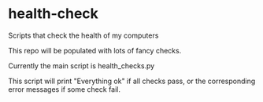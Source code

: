 # health-check
Scripts that check the health of my computers

This repo will be populated with lots of fancy checks.

Currently the main script is health_checks.py

This script will print "Everything ok" if all checks pass,
or the corresponding error messages if some check fail.
